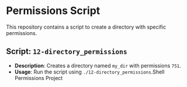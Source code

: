 # Permissions Script

This repository contains a script to create a directory with specific permissions.

## Script: `12-directory_permissions`

- **Description**: Creates a directory named `my_dir` with permissions `751`.
- **Usage**: Run the script using `./12-directory_permissions`.Shell Permissions Project
